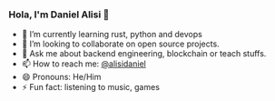 ### Hola, I'm Daniel Alisi 👋


- 🌱 I’m currently learning rust, python and devops
- 👯 I’m looking to collaborate on open source projects.
- 💬 Ask me about backend engineering, blockchain or teach stuffs.
- 📫 How to reach me: [@alisidaniel](https://twitter.com/alisidaniel)
- 😄 Pronouns: He/Him
- ⚡ Fun fact: listening to music, games
